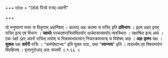 +++
title = "066 पित्र्ये रात्र्य्-अहनी"

+++


यो मनुष्याणां मासः स पितॄणाम् अहर्निशम् । कतरद् अहः कतमा च रात्रिर् इति **प्रविभागः** । इदम् अहर् इयम् रात्रिर् इत्य् एष विभागः । **पक्षयोः** पञ्चदशरात्रिसंमितयोर् अर्धमासाख्ययोर् व्यवस्थितः । पक्षाश्रित इत्य् अर्थः । एकः पक्षो ऽहर् अपरो रात्रिस् तयोश् च भिन्नस्वभावत्वान् नियतक्रमत्वाच् च विशेषम् आह । **अहः कृष्णः** पक्षः । **शुक्लः** पक्षः **शर्वरी** रात्रिः । "कर्मचेष्टाभ्यः" इति युक्तः पाठः, यथा "**स्वप्नाय**" इति । तादर्थ्यम् एव विषयभावेन विवक्षितम् । वृत्तानुरोधाद् अतः सप्तमी ॥ १.६६ ॥